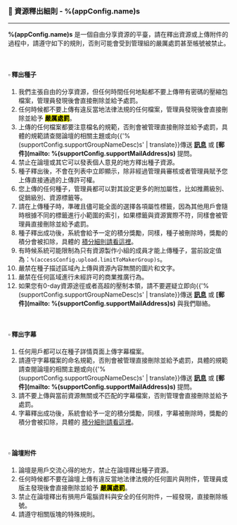 ### :orange_book: 資源釋出細則 - %(appConfig.name)s
---
**%(appConfig.name)s** 是一個自由分享資源的平臺，請在釋出資源或上傳附件的過程中，請遵守如下的規則，否則可能會受到管理組的嚴厲處罰甚至帳號被禁止。

&emsp;

#### :white_small_square: 釋出種子
1. 我們主張自由的分享資源，但任何時間任何地點都不要上傳帶有密碼的壓縮包檔案，管理員發現後會直接刪除並給予處罰。
1. 任何時候都不要上傳有違反當地法律法規的任何檔案，管理員發現後會直接刪除並給予 <mark>**嚴厲處罰**</mark>。
1. 上傳的任何檔案都要注意檔名的規範，否則會被管理直接刪除並給予處罰，具體的規範請查閱論壇的相關主題或向{{'%(supportConfig.supportGroupNameDesc)s' | translate}}傳送 **[訊息](/messages/send?to=%(supportConfig.supportGroupName)s)** 或 **[郵件](mailto: %(supportConfig.supportMailAddress)s)** 提問。
1. 禁止在論壇或其它可以發表個人意見的地方釋出種子資源。
1. 種子釋出後，不會在列表中立即顯示，除非經過管理員審核或者管理員賦予您上傳直接通過的上傳許可權。
1. 您上傳的任何種子，管理員都可以對其設定更多的附加屬性，比如推薦級別、促銷級別、資源標籤等。
1. 請在上傳種子時，準確且儘可能全面的選擇各項屬性標籤，因為其他用戶會隨時根據不同的標籤進行小範圍的索引，如果標籤與資源實際不符，同樣會被管理員直接刪除並給予處罰。
1. 種子釋出成功後，系統會給予一定的積分獎勵，同樣，種子被刪除時，獎勵的積分會被扣除，具體的 [積分細則請看這裡](/about/manual/scoreRules)。
1. 有時候系統可能限制為只有資源製作小組的成員才能上傳種子，當前設定值為：`%(accessConfig.upload.limitToMakerGroup)s`。
1. 嚴禁在種子描述區域內上傳與資源內容無關的圖片和文字。
1. 嚴禁在任何區域進行未經許可的商業推廣行為。
1. 如果您有0-day資源途徑或者高超的壓制本領，請不要遲疑立即向{{'%(supportConfig.supportGroupNameDesc)s' | translate}}傳送 **[訊息](/messages/send?to=%(supportConfig.supportGroupName)s)** 或 **[郵件](mailto: %(supportConfig.supportMailAddress)s)** 與我們聯絡。

&emsp;

#### :white_small_square: 釋出字幕

1. 任何用戶都可以在種子詳情頁面上傳字幕檔案。
1. 請遵守字幕檔案的命名規範，否則會被管理直接刪除並給予處罰，具體的規範請查閱論壇的相關主題或向{{'%(supportConfig.supportGroupNameDesc)s' | translate}}傳送 **[訊息](/messages/send?to=%(supportConfig.supportGroupName)s)** 或 **[郵件](mailto: %(supportConfig.supportMailAddress)s)** 提問。
1. 請不要上傳與當前資源無關或不匹配的字幕檔案，否則管理會直接刪除並給予處罰。
1. 字幕釋出成功後，系統會給予一定的積分獎勵，同樣，字幕被刪除時，獎勵的積分會被扣除，具體的 [積分細則請看這裡](/about/manual/scoreRules)。

&emsp;

#### :white_small_square: 論壇附件

1. 論壇是用戶交流心得的地方，禁止在論壇釋出種子資源。
1. 任何時候都不要在論壇上傳有違反當地法律法規的任何圖片與附件，管理員或版主發現後會直接刪除並給予 <mark>**嚴厲處罰**</mark>。
1. 禁止在論壇釋出有損用戶電腦資料與安全的任何附件，一經發現，直接刪除帳號。
1. 請遵守相關版塊的特殊規則。
